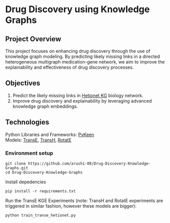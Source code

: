 # Drug Discovery using Knowledge Graphs

## Project Overview

This project focuses on enhancing drug discovery through the use of knowledge graph modeling. By predicting likely missing links in a directed heterogeneous multigraph medication-gene network, we aim to improve the explainability and effectiveness of drug discovery processes.

## Objectives

1. Predict the likely missing links in [Hetionet KG](https://github.com/hetio/hetionet?tab=readme-ov-file) biology network.
2. Improve drug discovery and explainability by leveraging advanced knowledge graph embeddings.

## Technologies 

Python
Libraries and Frameworks: [PyKeen](https://pykeen.readthedocs.io/en/stable/) \
Models: [TransE](https://proceedings.neurips.cc/paper_files/paper/2013/hash/1cecc7a77928ca8133fa24680a88d2f9-Abstract.html), [TransH](https://ojs.aaai.org/index.php/AAAI/article/view/8870), [RotatE](https://deepai.org/publication/rotate-knowledge-graph-embedding-by-relational-rotation-in-complex-space)

### Environment setup

```
git clone https://github.com/arushi-08/Drug-Discovery-Knowledge-Graphs.git
cd Drug-Discovery-Knowledge-Graphs
```

Install depedencies
```
pip install -r requirements.txt
```

Run the TransE KGE Experiments (note: TransH and RotatE experiments are triggered in similar fashion, however these models are bigger):
```
python train_transe_hetionet.py
```



